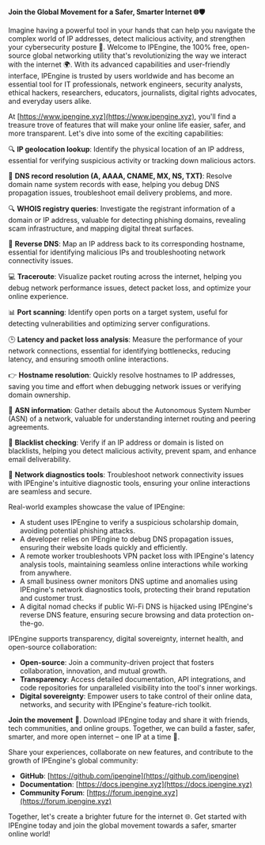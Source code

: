 **Join the Global Movement for a Safer, Smarter Internet 🌐🛡️**

Imagine having a powerful tool in your hands that can help you navigate the complex world of IP addresses, detect malicious activity, and strengthen your cybersecurity posture 🔐. Welcome to IPEngine, the 100% free, open-source global networking utility that's revolutionizing the way we interact with the internet 🌍. With its advanced capabilities and user-friendly interface, IPEngine is trusted by users worldwide and has become an essential tool for IT professionals, network engineers, security analysts, ethical hackers, researchers, educators, journalists, digital rights advocates, and everyday users alike.

At [https://www.ipengine.xyz](https://www.ipengine.xyz), you'll find a treasure trove of features that will make your online life easier, safer, and more transparent. Let's dive into some of the exciting capabilities:

🔍 **IP geolocation lookup**: Identify the physical location of an IP address, essential for verifying suspicious activity or tracking down malicious actors.

📡 **DNS record resolution (A, AAAA, CNAME, MX, NS, TXT)**: Resolve domain name system records with ease, helping you debug DNS propagation issues, troubleshoot email delivery problems, and more.

🔍 **WHOIS registry queries**: Investigate the registrant information of a domain or IP address, valuable for detecting phishing domains, revealing scam infrastructure, and mapping digital threat surfaces.

🚀 **Reverse DNS**: Map an IP address back to its corresponding hostname, essential for identifying malicious IPs and troubleshooting network connectivity issues.

💻 **Traceroute**: Visualize packet routing across the internet, helping you debug network performance issues, detect packet loss, and optimize your online experience.

📊 **Port scanning**: Identify open ports on a target system, useful for detecting vulnerabilities and optimizing server configurations.

🕒 **Latency and packet loss analysis**: Measure the performance of your network connections, essential for identifying bottlenecks, reducing latency, and ensuring smooth online interactions.

👉 **Hostname resolution**: Quickly resolve hostnames to IP addresses, saving you time and effort when debugging network issues or verifying domain ownership.

🚨 **ASN information**: Gather details about the Autonomous System Number (ASN) of a network, valuable for understanding internet routing and peering agreements.

💼 **Blacklist checking**: Verify if an IP address or domain is listed on blacklists, helping you detect malicious activity, prevent spam, and enhance email deliverability.

🚨 **Network diagnostics tools**: Troubleshoot network connectivity issues with IPEngine's intuitive diagnostic tools, ensuring your online interactions are seamless and secure.

Real-world examples showcase the value of IPEngine:

* A student uses IPEngine to verify a suspicious scholarship domain, avoiding potential phishing attacks.
* A developer relies on IPEngine to debug DNS propagation issues, ensuring their website loads quickly and efficiently.
* A remote worker troubleshoots VPN packet loss with IPEngine's latency analysis tools, maintaining seamless online interactions while working from anywhere.
* A small business owner monitors DNS uptime and anomalies using IPEngine's network diagnostics tools, protecting their brand reputation and customer trust.
* A digital nomad checks if public Wi-Fi DNS is hijacked using IPEngine's reverse DNS feature, ensuring secure browsing and data protection on-the-go.

IPEngine supports transparency, digital sovereignty, internet health, and open-source collaboration:

* **Open-source**: Join a community-driven project that fosters collaboration, innovation, and mutual growth.
* **Transparency**: Access detailed documentation, API integrations, and code repositories for unparalleled visibility into the tool's inner workings.
* **Digital sovereignty**: Empower users to take control of their online data, networks, and security with IPEngine's feature-rich toolkit.

**Join the movement** 🚀. Download IPEngine today and share it with friends, tech communities, and online groups. Together, we can build a faster, safer, smarter, and more open internet – one IP at a time 🔐.

Share your experiences, collaborate on new features, and contribute to the growth of IPEngine's global community:

* **GitHub**: [https://github.com/ipengine](https://github.com/ipengine)
* **Documentation**: [https://docs.ipengine.xyz](https://docs.ipengine.xyz)
* **Community Forum**: [https://forum.ipengine.xyz](https://forum.ipengine.xyz)

Together, let's create a brighter future for the internet 🌐. Get started with IPEngine today and join the global movement towards a safer, smarter online world!